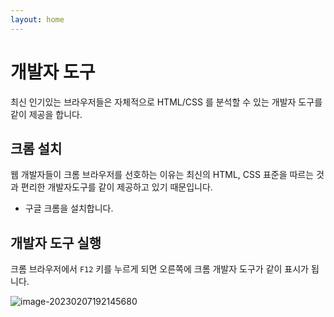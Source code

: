 ```yaml
---
layout: home
---
```


# 개발자 도구
최신 인기있는 브라우저들은 자체적으로 HTML/CSS 를 분석할 수 있는 개발자 도구를 같이 제공을 합니다.

## 크롬 설치
웹 개발자들이 크롬 브라우저를 선호하는 이유는 최신의 HTML, CSS 표준을 따르는 것과 편리한 개발자도구를 같이 제공하고 있기 때문입니다.

* 구글 크롬을 설치합니다.



## 개발자 도구 실행
크롬 브라우저에서 `F12` 키를 누르게 되면 오른쪽에 크롬 개발자 도구가 같이 표시가 됩니다.

![image-20230207192145680](./img/image-20230207192145680.png)



